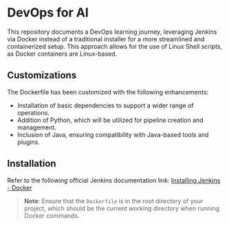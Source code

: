 # DevOps for AI

This repository documents a DevOps learning journey, leveraging Jenkins via Docker instead of a traditional installer for a more streamlined and containerized setup. This approach allows for the use of Linux Shell scripts, as Docker containers are Linux-based.

## Customizations

The Dockerfile has been customized with the following enhancements:

- Installation of basic dependencies to support a wider range of operations.
- Addition of Python, which will be utilized for pipeline creation and management.
- Inclusion of Java, ensuring compatibility with Java-based tools and plugins.

## Installation

Refer to the following official Jenkins documentation link: [Installing Jenkins - Docker](https://www.jenkins.io/doc/book/installing/docker/)

> **Note**: Ensure that the `Dockerfile` is in the root directory of your project, which should be the current working directory when running Docker commands.
